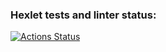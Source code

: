 ### Hexlet tests and linter status:
[![Actions Status](https://github.com/KaatiPuola/python-project-83/actions/workflows/hexlet-check.yml/badge.svg)](https://github.com/KaatiPuola/python-project-83/actions)